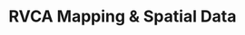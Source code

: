 ---
schema: default
title: RVCA Mapping & Spatial Data
organization: RVCA
notes: >-
  <strong>RVCA GIS website - <a
  href="https://gis.rvca.ca">gis.rvca.ca</a></strong><br><br>View RVCA's
  extensive mapping and data on interactive maps; consume web mapping services
  in ArcGIS Desktop, ArcGIS Online or your own interactive web maps.
resources:
  - name: RVCA GIS website
    url: 'https://gis.rvca.ca/'
    format: html
license: ''
category:
  - 'Interactive Mapping, Links and Resourses'
maintainer: 'Dave Crossman, RVCA GIS Coordinator'
maintainer_email: '<a href="mailto:gis@rvca.ca">gis@rvca.ca</a>'
lastUpdate: <strong>01-13-2018</strong>
---